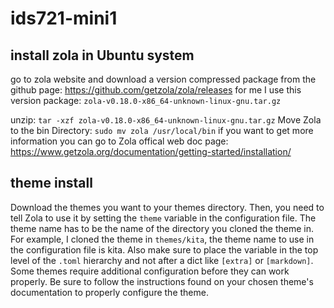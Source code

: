 # ids721-mini1

## install zola in Ubuntu system

go to zola website and download a version compressed package from the github page: https://github.com/getzola/zola/releases
for me I use this version package: `zola-v0.18.0-x86_64-unknown-linux-gnu.tar.gz`

unzip: `tar -xzf zola-v0.18.0-x86_64-unknown-linux-gnu.tar.gz`
Move Zola to the bin Directory: `sudo mv zola /usr/local/bin`
if you want to get more information you can go to Zola offical web doc page: https://www.getzola.org/documentation/getting-started/installation/


## theme install
Download the themes you want to your themes directory. Then, you need to tell Zola to use it by setting the `theme` variable in the configuration file. The theme name has to be the name of the directory you cloned the theme in. For example, I cloned the theme in `themes/kita`, the theme name to use in the configuration file is kita. Also make sure to place the variable in the top level of the `.toml` hierarchy and not after a dict like `[extra]` or `[markdown]`. Some themes require additional configuration before they can work properly. Be sure to follow the instructions found on your chosen theme's documentation to properly configure the theme.



